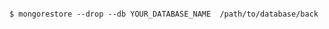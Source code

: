 <!-- usedin: [ _includes/_inlines/AddIns/common/database-backups/database-backups_mongodb-v1.md] -->

```

$ mongorestore --drop --db YOUR_DATABASE_NAME  /path/to/database/back 

```
